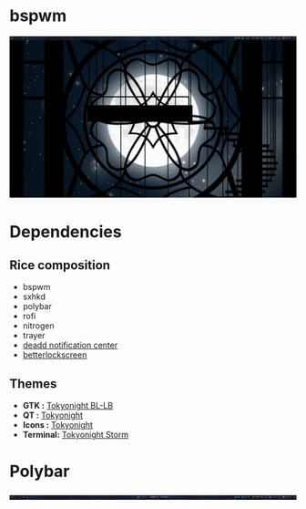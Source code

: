 # bspwm
![rice](.img/rice.png)

# Dependencies
## Rice composition
- bspwm
- sxhkd
- polybar
- rofi
- nitrogen
- trayer
- [deadd notification center](https://github.com/phuhl/linux_notification_center)
- [betterlockscreen](https://github.com/betterlockscreen/betterlockscreen)

## Themes
- **GTK :** [Tokyonight BL-LB](https://www.gnome-look.org/p/1681315/)
- **QT :** [Tokyonight](https://store.kde.org/p/2053458)
- **Icons :** [Tokyonight](https://www.gnome-look.org/p/1681475)
- **Terminal:** [Tokyonight Storm](https://github.com/davidmathers/tokyo-night-kitty-theme)

# Polybar
![polybar](.img/polybar.png)
